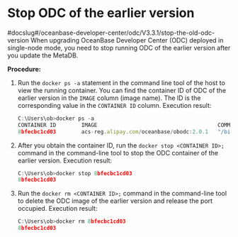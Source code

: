Stop ODC of the earlier version 
====================================================
#docslug#/oceanbase-developer-center/odc/V3.3.1/stop-the-old-odc-version
When upgrading OceanBase Developer Center (ODC) deployed in single-node mode, you need to stop running ODC of the earlier version after you update the MetaDB. 

**Procedure:** 

1. Run the `docker ps -a` statement in the command line tool of the host to view the running container. You can find the container ID of ODC of the earlier version in the `IMAGE` column (image name). The ID is the corresponding value in the `CONTAINER ID` column. Execution result:

   ```javascript
   C:\Users\ob>docker ps -a
   CONTAINER ID        IMAGE                                      COMMAND                  CREATED             STATUS              PORTS                                      NAMES
   8bfecbc1cd03        acs-reg.alipay.com/oceanbase/obodc:2.0.1   "/bin/sh -c '/usr/bi..."   13 days ago         Up 13 days          80/tcp, 8080/tcp, 0.0.0.0:8989->8989/tcp   obodc
   ```

   

2. After you obtain the container ID, run the `docker stop <CONTAINER ID>;` command in the command-line tool to stop the ODC container of the earlier version. Execution result:

   ```javascript
   C:\Users\ob>docker stop 8bfecbc1cd03
   8bfecbc1cd03
   ```

   

3. Run the `docker rm <CONTAINER ID>;` command in the command-line tool to delete the ODC image of the earlier version and release the port occupied. Execution result:

   ```javascript
   C:\Users\ob>docker rm 8bfecbc1cd03
   8bfecbc1cd03
   ```

   



